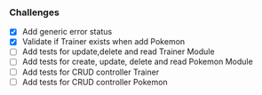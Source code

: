 ### Challenges

- [x] Add generic error status
- [x] Validate if Trainer exists when add Pokemon
- [ ] Add tests for update,delete and read Trainer Module
- [ ] Add tests for create, update, delete and read Pokemon Module
- [ ] Add tests for CRUD controller Trainer
- [ ] Add tests for CRUD controller Pokemon